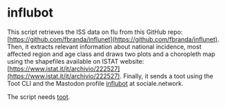 # influbot
This script retrieves the ISS data on flu from this GitHub repo: [https://github.com/fbranda/influnet](https://github.com/fbranda/influnet).
Then, it extracts relevant information about national incidence, most affected region and age class and draws two plots and a choropleth map using the shapefiles available on ISTAT website: [https://www.istat.it/it/archivio/222527](https://www.istat.it/it/archivio/222527).
Finally, it sends a toot using the Toot CLI and the Mastodon profile [influbot](https://sociale.network/@influbot) at sociale.network.

The script needs [toot](https://toot.readthedocs.io/).
